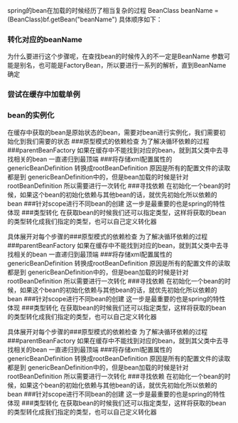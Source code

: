 spring的bean在加载的时候经历了相当复杂的过程
BeanClass beanName = (BeanClass)bf.getBean("beanName")
具体顺序如下：
### 转化对应的beanName
为什么要进行这个步骤呢，在查找bean的时候传入的不一定是BeanName 参数可能是别名，也可能是FactoryBean，所以要进行一系列的解析，直到BeanName确定
### 尝试在缓存中加载单例
### bean的实例化
在缓存中获取的bean是原始状态的bean，需要对bean进行实例化，我们需要初始化到我们需要的状态
###原型模式的依赖检查
为了解决循环依赖的过程
###parentBeanFactory
如果在缓存中不能找到对应的bean，就到其父类中去寻找相关的bean 一直递归到最顶端
###将存储xml配置属性的genericBeanDefinition 转换成rootBeanDefinition
原因是所有的配置文件的读取都是到 genericBeanDefinition中的，但是bean加载的时候是针对rootBeanDefinition
所以需要进行一次转化
###寻找依赖
在初始化一个bean的时候，如果这个bean的初始化依赖与其他bean的话，就优先初始化所以依赖的bean
###针对scope进行不同bean的创建
这一步是最重要的也是spring的特性体现
###类型转化
在获取bean的时候我们还可以指定类型，这样将获取的bean的类型转化成我们指定的类型，也可以自己定义转化器


具体展开对每个步骤的###原型模式的依赖检查
为了解决循环依赖的过程
###parentBeanFactory
如果在缓存中不能找到对应的bean，就到其父类中去寻找相关的bean 一直递归到最顶端
###将存储xml配置属性的genericBeanDefinition 转换成rootBeanDefinition
原因是所有的配置文件的读取都是到 genericBeanDefinition中的，但是bean加载的时候是针对rootBeanDefinition
所以需要进行一次转化
###寻找依赖
在初始化一个bean的时候，如果这个bean的初始化依赖与其他bean的话，就优先初始化所以依赖的bean
###针对scope进行不同bean的创建
这一步是最重要的也是spring的特性体现
###类型转化
在获取bean的时候我们还可以指定类型，这样将获取的bean的类型转化成我们指定的类型，也可以自己定义转化器


具体展开对每个步骤的###原型模式的依赖检查
为了解决循环依赖的过程
###parentBeanFactory
如果在缓存中不能找到对应的bean，就到其父类中去寻找相关的bean 一直递归到最顶端
###将存储xml配置属性的genericBeanDefinition 转换成rootBeanDefinition
原因是所有的配置文件的读取都是到 genericBeanDefinition中的，但是bean加载的时候是针对rootBeanDefinition
所以需要进行一次转化
###寻找依赖
在初始化一个bean的时候，如果这个bean的初始化依赖与其他bean的话，就优先初始化所以依赖的bean
###针对scope进行不同bean的创建
这一步是最重要的也是spring的特性体现
###类型转化
在获取bean的时候我们还可以指定类型，这样将获取的bean的类型转化成我们指定的类型，也可以自己定义转化器

